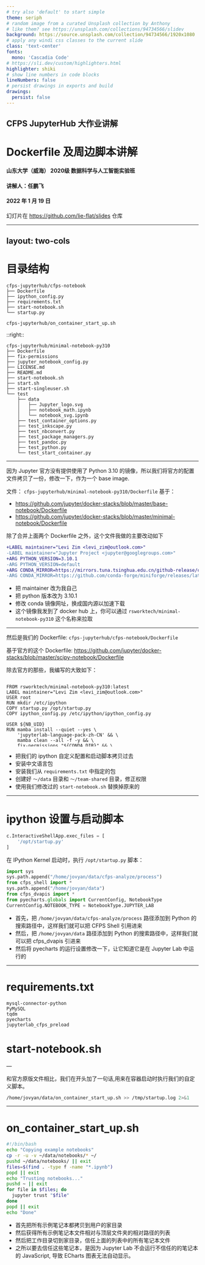 ```yaml
---
# try also 'default' to start simple
theme: seriph
# random image from a curated Unsplash collection by Anthony
# like them? see https://unsplash.com/collections/94734566/slidev
background: https://source.unsplash.com/collection/94734566/1920x1080
# apply any windi css classes to the current slide
class: 'text-center'
fonts:
  mono: 'Cascadia Code'
# https://sli.dev/custom/highlighters.html
highlighter: shiki
# show line numbers in code blocks
lineNumbers: false
# persist drawings in exports and build
drawings:
  persist: false
---
```


## CFPS JupyterHub 大作业讲解

# Dockerfile 及周边脚本讲解

#### 山东大学（威海） 2020级 数据科学与人工智能实验班

#### 讲解人：任鹏飞

#### 2022 年 1 月 19 日

幻灯片在 https://github.com/lie-flat/slides 仓库

---
layout: two-cols
---

# 目录结构

```
cfps-jupyterhub/cfps-notebook
├── Dockerfile
├── ipython_config.py
├── requirements.txt
├── start-notebook.sh
└── startup.py
```

```
cfps-jupyterhub/on_container_start_up.sh
```

::right::

```
cfps-jupyterhub/minimal-notebook-py310
├── Dockerfile
├── fix-permissions
├── jupyter_notebook_config.py
├── LICENSE.md
├── README.md
├── start-notebook.sh
├── start.sh
├── start-singleuser.sh
└── test
    ├── data
    │   ├── Jupyter_logo.svg
    │   ├── notebook_math.ipynb
    │   └── notebook_svg.ipynb
    ├── test_container_options.py
    ├── test_inkscape.py
    ├── test_nbconvert.py
    ├── test_package_managers.py
    ├── test_pandoc.py
    ├── test_python.py
    └── test_start_container.py
```


---

因为 Jupyter 官方没有提供使用了 Python 3.10 的镜像，所以我们将官方的配置文件拷贝了一份，修改一下，作为一个 base image.

文件： `cfps-jupyterhub/minimal-notebook-py310/Dockerfile`
基于： 
- https://github.com/jupyter/docker-stacks/blob/master/base-notebook/Dockerfile
- https://github.com/jupyter/docker-stacks/blob/master/minimal-notebook/Dockerfile

除了合并上面两个 Dockerfile 之外，这个文件我做的主要改动如下


```diff
+LABEL maintainer="Levi Zim <levi_zim@outlook.com>"
-LABEL maintainer="Jupyter Project <jupyter@googlegroups.com>"
+ARG PYTHON_VERSION=3.10.1
-ARG PYTHON_VERSION=default
+ARG CONDA_MIRROR=https://mirrors.tuna.tsinghua.edu.cn/github-release/conda-forge/miniforge/LatestRelease
-ARG CONDA_MIRROR=https://github.com/conda-forge/miniforge/releases/latest/download
```

- 把 maintainer 改为我自己
- 把 python 版本改为 3.10.1
- 修改 conda 镜像网址，换成国内源以加速下载
- 这个镜像我发到了 docker hub 上，你可以通过 `rsworktech/minimal-notebook-py310` 这个名称来拉取

---

然后是我们的 Dockerfile: `cfps-jupyterhub/cfps-notebook/Dockerfile`

基于官方的这个 Dockerfile: https://github.com/jupyter/docker-stacks/blob/master/scipy-notebook/Dockerfile

除去官方的那些，我编写的大致如下：

<div style="height: 20ch;overflow: scroll">

```docker
FROM rsworktech/minimal-notebook-py310:latest
LABEL maintainer="Levi Zim <levi_zim@outlook.com>"
USER root
RUN mkdir /etc/ipython
COPY startup.py /opt/startup.py
COPY ipython_config.py /etc/ipython/ipython_config.py

USER ${NB_UID}
RUN mamba install --quiet --yes \
    'jupyterlab-language-pack-zh-CN' && \
    mamba clean --all -f -y && \
    fix-permissions "${CONDA_DIR}" && \
    fix-permissions "/home/${NB_USER}"

COPY requirements.txt /tmp/requirements.txt
RUN pip3 install --no-cache -r /tmp/requirements.txt
RUN mkdir "/home/${NB_USER}/data" && \
    fix-permissions "/home/${NB_USER}/data" && \
    mkdir "/home/${NB_USER}/team-shared" && \
    fix-permissions "/home/${NB_USER}/team-shared"

USER root
COPY start-notebook.sh /usr/local/bin

USER ${NB_UID}
WORKDIR "${HOME}"
```

</div>

- 把我们的 ipython 自定义配置和启动脚本拷贝过去
- 安装中文语言包
- 安装我们从 `requirements.txt` 中指定的包
- 创建好 `～/data` 目录和 `～/team-shared` 目录，修正权限
- 使用我们修改过的 `start-notebook.sh` 替换掉原来的

---

# ipython 设置与启动脚本

```python
c.InteractiveShellApp.exec_files = [
    '/opt/startup.py'
]
```

在 IPython Kernel 启动时，执行 `/opt/startup.py` 脚本：

```python
import sys
sys.path.append("/home/jovyan/data/cfps-analyze/process")
from cfps_shell import *
sys.path.append("/home/jovyan/data")
from cfps_dvapis import *
from pyecharts.globals import CurrentConfig, NotebookType
CurrentConfig.NOTEBOOK_TYPE = NotebookType.JUPYTER_LAB
```

- 首先，把 `/home/jovyan/data/cfps-analyze/process` 路径添加到 Python 的搜索路径中，这样我们就可以把 CFPS Shell 引用进来
- 然后，把 `/home/jovyan/data` 路径添加到 Python 的搜索路径中，这样我们就可以把 cfps_dvapis 引进来
- 然后将 pyecharts 的运行设置修改一下，让它知道它是在 Jupyter Lab 中运行的

---

# requirements.txt

```
mysql-connector-python
PyMySQL
tqdm
pyecharts
jupyterlab_cfps_preload
```

# start-notebook.sh

—

和官方原版文件相比，我们在开头加了一句话,用来在容器启动时执行我们的自定义脚本。

```bash
/home/jovyan/data/on_container_start_up.sh >> /tmp/startup.log 2>&1
```

---

# on_container_start_up.sh

```bash
#!/bin/bash
echo "Copying example notebooks"
cp -r -u -v ~/data/notebooks/* ~/
pushd ~/data/notebooks/ || exit
files=$(find . -type f -name "*.ipynb")
popd || exit
echo "Trusting notebooks..."
pushd ~ || exit
for file in $files; do
  jupyter trust "$file"
done
popd || exit
echo "Done"
```

- 首先把所有示例笔记本都拷贝到用户的家目录
- 然后获得所有示例笔记本文件相对与顶层文件夹的相对路径的列表
- 然后把工作目录切到家目录，信任上面的列表中的所有笔记本文件
- 之所以要去信任这些笔记本，是因为 Jupyter Lab 不会运行不信任的的笔记本的 JavaScript, 导致 ECharts 图表无法自动显示。